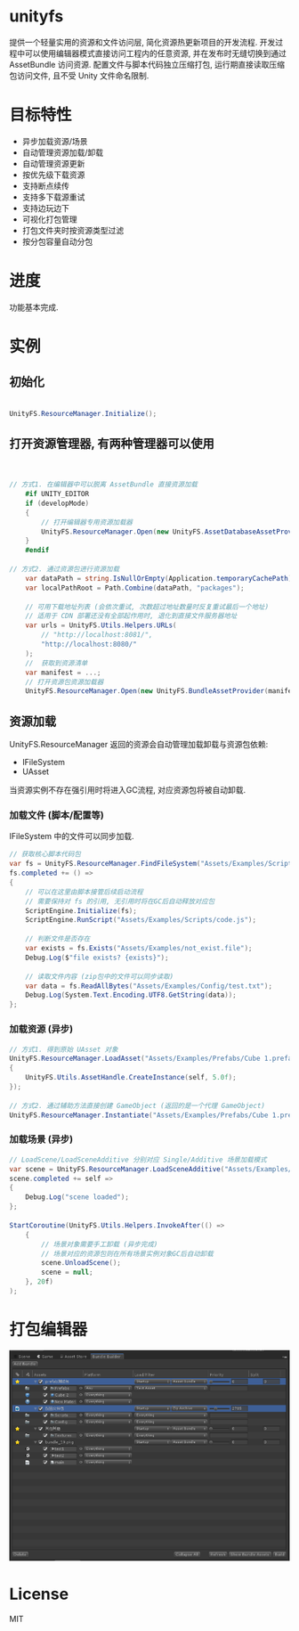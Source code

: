 # unityfs

提供一个轻量实用的资源和文件访问层, 简化资源热更新项目的开发流程. 
开发过程中可以使用编辑器模式直接访问工程内的任意资源, 并在发布时无缝切换到通过 AssetBundle 访问资源.
配置文件与脚本代码独立压缩打包, 运行期直接读取压缩包访问文件, 且不受 Unity 文件命名限制.

# 目标特性
* 异步加载资源/场景
* 自动管理资源加载/卸载
* 自动管理资源更新
* 按优先级下载资源
* 支持断点续传
* 支持多下载源重试
* 支持边玩边下
* 可视化打包管理
* 打包文件夹时按资源类型过滤
* 按分包容量自动分包

# 进度
功能基本完成. <br/>

# 实例

## 初始化
```csharp

UnityFS.ResourceManager.Initialize();
```

## 打开资源管理器, 有两种管理器可以使用
```csharp


// 方式1. 在编辑器中可以脱离 AssetBundle 直接资源加载
    #if UNITY_EDITOR
    if (developMode)
    {
        // 打开编辑器专用资源加载器
        UnityFS.ResourceManager.Open(new UnityFS.AssetDatabaseAssetProvider());
    }
    #endif

// 方式2. 通过资源包进行资源加载
    var dataPath = string.IsNullOrEmpty(Application.temporaryCachePath) ? Application.persistentDataPath : Application.temporaryCachePath;
    var localPathRoot = Path.Combine(dataPath, "packages");

    // 可用下载地址列表 (会依次重试, 次数超过地址数量时反复重试最后一个地址)
    // 适用于 CDN 部署还没有全部起作用时, 退化到直接文件服务器地址
    var urls = UnityFS.Utils.Helpers.URLs(
        // "http://localhost:8081/",
        "http://localhost:8080/"
    );
    //  获取到资源清单
    var manifest = ...; 
    // 打开资源包资源加载器
    UnityFS.ResourceManager.Open(new UnityFS.BundleAssetProvider(manifest, localPathRoot, urls, 1));
```

## 资源加载
UnityFS.ResourceManager 返回的资源会自动管理加载卸载与资源包依赖: <br/>
* IFileSystem
* UAsset

当资源实例不存在强引用时将进入GC流程, 对应资源包将被自动卸载.

### 加载文件 (脚本/配置等)
IFileSystem 中的文件可以同步加载. 
```csharp
// 获取核心脚本代码包
var fs = UnityFS.ResourceManager.FindFileSystem("Assets/Examples/Scripts/code.js");
fs.completed += () =>
{
    // 可以在这里由脚本接管后续启动流程
    // 需要保持对 fs 的引用, 无引用时将在GC后自动释放对应包
    ScriptEngine.Initialize(fs); 
    ScriptEngine.RunScript("Assets/Examples/Scripts/code.js");

    // 判断文件是否存在
    var exists = fs.Exists("Assets/Examples/not_exist.file");
    Debug.Log($"file exists? {exists}");

    // 读取文件内容 (zip包中的文件可以同步读取)
    var data = fs.ReadAllBytes("Assets/Examples/Config/test.txt");
    Debug.Log(System.Text.Encoding.UTF8.GetString(data));
};
```

### 加载资源 (异步)

```csharp
// 方式1. 得到原始 UAsset 对象
UnityFS.ResourceManager.LoadAsset("Assets/Examples/Prefabs/Cube 1.prefab", self =>
{
    UnityFS.Utils.AssetHandle.CreateInstance(self, 5.0f);
});

// 方式2. 通过辅助方法直接创建 GameObject (返回的是一个代理 GameObject)
UnityFS.ResourceManager.Instantiate("Assets/Examples/Prefabs/Cube 1.prefab").DestroyAfter(10.0f);
```

### 加载场景 (异步)
```csharp
// LoadScene/LoadSceneAdditive 分别对应 Single/Additive 场景加载模式
var scene = UnityFS.ResourceManager.LoadSceneAdditive("Assets/Examples/Scenes/test2.unity");
scene.completed += self =>
{
    Debug.Log("scene loaded");
};

StartCoroutine(UnityFS.Utils.Helpers.InvokeAfter(() =>
    {
        // 场景对象需要手工卸载 (异步完成)
        // 场景对应的资源包则在所有场景实例对象GC后自动卸载
        scene.UnloadScene(); 
        scene = null;
    }, 20f)
);
```

# 打包编辑器
![editorwindow](Assets/Examples/Textures/editorwindow.png)

# License
MIT
